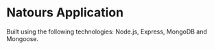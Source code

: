 # Natours Application

Built using the following technologies: Node.js, Express, MongoDB and Mongoose.
